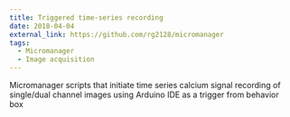 ```yaml
---
title: Triggered time-series recording
date: 2018-04-04
external_link: https://github.com/rg2128/micromanager
tags: 
  - Micromanager
  - Image acquisition
---
```


Micromanager scripts that initiate time series calcium signal recording of single/dual channel images using Arduino IDE as a trigger from behavior box
<!--more-->
